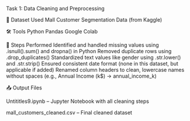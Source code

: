 Task 1: Data Cleaning and Preprocessing

📁 Dataset Used
Mall Customer Segmentation Data (from Kaggle)

🛠 Tools
Python
Pandas
Google Colab

🔧 Steps Performed
Identified and handled missing values using .isnull().sum() and dropna() in Python
Removed duplicate rows using .drop_duplicates()
Standardized text values like gender using .str.lower() and .str.strip()
Ensured consistent date format (none in this dataset, but applicable if added)
Renamed column headers to clean, lowercase names without spaces (e.g., Annual Income (k$) → annual_income_k)

📤 Output Files

Untititles9.ipynb – Jupyter Notebook with all cleaning steps

mall_customers_cleaned.csv – Final cleaned dataset
